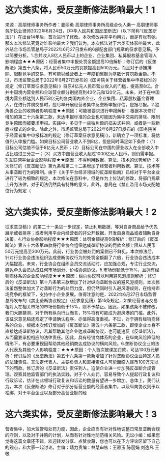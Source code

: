 # 这六类实体，受反垄断修法影响最大！1

来源：高朋律师事务所作者：姜丽勇 高朋律师事务所高级合伙人秦一 高朋律师事务所执业律师2022年6月24日，《中华人民共和国反垄断法》（以下简称“《反垄断法》”）在出台14年后，首次进行了修改。本次修改并非平均用力，而是有张有弛。那么本次修法究竟对谁影响最大？我们认为，本次修法对于六类实体影响最大，此外结合市场监管总局于2022年6月27日发布的6部配套部门规章的征求意见稿，予以简要分析。1.合并收入8亿人民币以上的企业、企业集团、私募股权基金管理人影响程度★★★原因：经营者集中申报处罚金额提高10倍解析：修订后的《反垄断法》第五十八条，将人民币50万元的罚款提高到500万元。而且对于涉嫌排除、限制竞争的交易，有可能以经营者上一年度销售额为基数计算罚款金额。不过，市场监管总局于2022年6月27日发布的《国务院关于经营者集中申报标准的规定（修订草案征求意见稿）》将原4亿元人民币营业收入的门槛，提高至8亿。合并中国境内营业额和全球营业额分别提高到40亿元和120亿元。未来，对于在中国境内营业额达到人民币8亿元的各类国内外企业、企业集团、私募股权基金管理人，在进行并购交易时，应尽早开展经营者集中反垄断申报评估，应报尽报。2.独角兽企业的收购者影响程度★★原因：可能被要求进行申报解析：根据本次修订增加的第二十六条第二款，未达申报标准的企业也可能因为集中交易的排除、限制竞争原因而被要求申报。实践中，多见于一些独角兽的掐尖式并购，或者是一些新商业模式的企业。除此之外，市场监管总局于2022年6月27日发布的《国务院关于经营者集中申报标准的规定（修订草案征求意见稿）》，新确立了一项标准，将估值列入申报门槛。如果目标公司营业收入不到8亿，但是同时满足如下条件：（1）目标公司估值不低于8亿元人民币；（2）目标公司在中国的营业收入在全部收入中占比超过三分之一；（3）买方中国营业收入超过1000亿元人民币，则仍需申报。3.互联网平台企业影响程度★★原因：不得利用数据、算法、技术的优势解析：本次修订的《反垄断法》第九条和第二十二条增加了经营者利用数据、算法、技术等从事垄断行为的限制。由于《关于平台经济领域的反垄断指南》已经对于平台企业进行了较为细致的规定，本次修法在意料中。但是作为上位法的修改，将部门规章上升为法律，对于司法仍然具有特殊的意义。此外，总局在《禁止滥用市场支配地位行为规定（

# 这六类实体，受反垄断修法影响最大！2

征求意见稿）》的第二十一条进一步规定，禁止利用数据、等对自身商品给予优先展示或者排序；或者利用平台内经营者的非公开数据，开发自身商品或者辅助自身决策。4.行业协会影响程度★★★原因：处罚金额提高6倍解析：修订后的《反垄断法》第五十六条第四款将行业协会组织达成垄断协议的罚款金额上限从人民币50万元提高至300万元。此前，行业协会被处罚的案例已不鲜见。本次修法后，针对行业协会违法组织达成垄断协议行为的处罚金额翻了六倍，行业协会违法成本大幅提高。未来，行业协会在组织会员交流活动时，应加强合规，专注行业交流，避免牵头会员达成任何市场划分、价格协调协议。5.市场份额低于15%，且拥有经销商体系的企业影响程度★★★原因：纵向协议可以利用避风港规则解析：修订后的《反垄断法》第十八条第三款增加了针对纵向垄断协议的避风港规则。本次修法虽然整体加大了对垄断行为的处罚力度，但仍然同时引入避风港规则，在维持市场竞争的框架下，支持中小企业发展。值得注意的是，2022年6月27日市场监管总局发布的《禁止垄断协议规定》（征求意见稿）第15条规定，如果经营者与交易相对人在相关市场的市场份额低于15%，则不予禁止。因此，如果该条不被修改，我们大胆猜测，对于所有纵向行业而言，15%将有可能成为避风港的门槛。此外，该征求意见稿还规定了申请确认程序，亦值得高度重视。不过，对于拥有经销商体系的企业，根据本次修订增加的《反垄断法》第五十六条第二款，即使企业本身不直接达成垄断协议，若其帮助其他企业达成垄断协议，也可能违反《反垄断法》，从而需要承担相应的法律责任。因此，具有经销商体系的企业，在纵向风险降低的情形下，有必要重视因帮助其他经销商达成协议的横向风险。6.垄断协议企业的法人代表及其他个人影响程度：★★★原因：个人首次被课加罚款，可达100万元解析：修订后的《反垄断法》第五十六条第一款新增加了针对垄断协议企业特定人员的法律责任。其法定代表人、主要负责人和直接责任人可能面临人民币100万元以下的罚款。修订后的《反垄断法》责任到人，迫使企业进一步加强反垄断合规管理。观察其他监管部门的执法实践，对于个人处罚，容易导致个人提起行政复议和行政诉讼，估计在此领域行政复议和诉讼的数量有望进一步增加。总体上，我们认为，本次《反垄断法》修订对于部分低营业额的经营者集中，以及纵向协议则予以松绑，对于平台企业以及部分高营业额的经

# 这六类实体，受反垄断修法影响最大！3

营者集中，加大监管和处罚力度，因此，企业应当有针对性地调整日常反垄断合规的守则，以及对于并购的计划，从而有针对性地防范相关风险。无讼小编：如果您觉得这篇文章还不错，欢迎转发分享、点赞收藏，您也可以在下方评论区留下自己的观点，和大家一起讨论。主编：靖力责编：林慧审核：王雅玉 陈丽娟 刘逸凡 王敬

